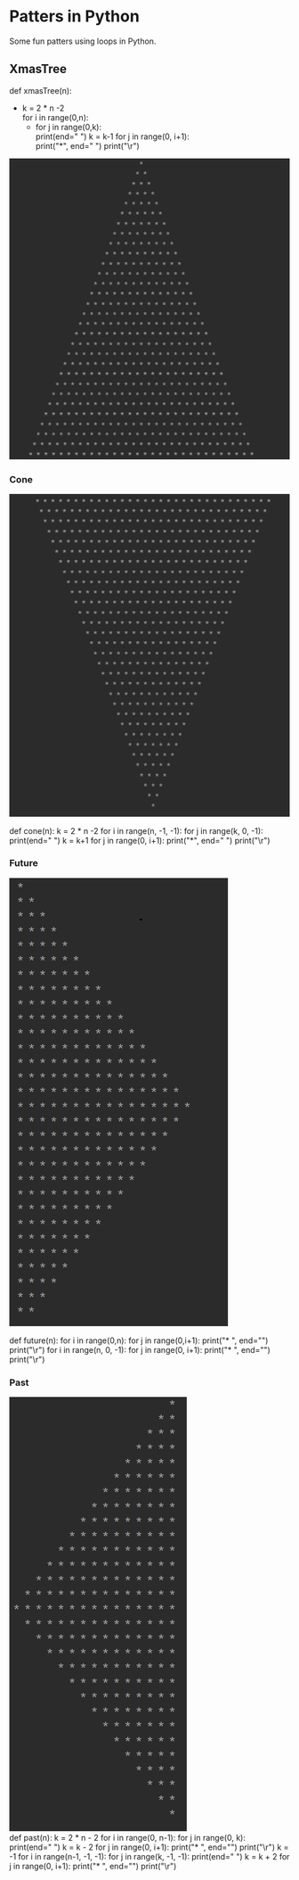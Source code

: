 # Patters in Python

Some fun patters using loops in Python.

## XmasTree

def xmasTree(n):<br />
   * k = 2 * n -2<br />
    for i in range(0,n):<br />
        * for j in range(0,k):<br />
            print(end=" ")
        k = k-1
        for j in range(0, i+1):<br />
            print("*", end=" ")
        print("\r")
        
![XmasTree](/Images/XmasTree.png)


### Cone

![Cone](/Images/Cone.png)

def cone(n):
    k = 2 * n -2
    for i in range(n, -1, -1):
        for j in range(k, 0, -1):
            print(end=" ")
        k = k+1
        for j in range(0, i+1):
            print("*", end=" ")
        print("\r")

### Future

![Future](/Images/Future.png)

def future(n):
    for i in range(0,n):
        for j in range(0,i+1):
            print("* ", end="")
        print("\r")
    for i in range(n, 0, -1):
        for j in range(0, i+1):
            print("* ", end="")
        print("\r")
 ### Past
 ![Past](/Images/Past.png)      
def past(n):
    k = 2 * n - 2
    for i in range(0, n-1):
        for j in range(0, k):
            print(end=" ")
        k = k - 2
        for j in range(0, i+1):
            print("* ", end="")
        print("\r")
    k = -1
    for i in range(n-1, -1, -1):
        for j in range(k, -1, -1):
            print(end=" ")
        k = k + 2
        for j in range(0, i+1):
            print("* ", end="")
        print("\r")
